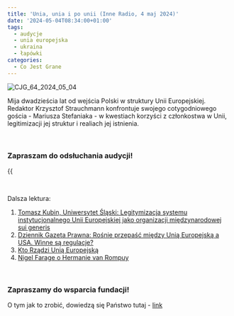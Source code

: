```yaml
---
title: 'Unia, unia i po unii (Inne Radio, 4 maj 2024)'
date: '2024-05-04T08:34:00+01:00'
tags:
  - audycje
  - unia europejska
  - ukraina
  - łapówki
categories:
  - Co Jest Grane
---
```


![CJG_64_2024_05_04](/uploads/CJG_64_2024_05_04.jpg)

Mija dwadzieścia lat od wejścia Polski w struktury Unii Europejskiej. Redaktor Krzysztof Strauchmann konfrontuje swojego cotygodniowego gościa - Mariusza Stefaniaka - w kwestiach korzyści z członkostwa w Unii, legitimizacji jej struktur i realiach jej istnienia.

<br>

### Zapraszam do odsłuchania audycji!

{{<audio src="audio/CJG_64_2024_05_04 long.mp3" caption="Zapis audycji CJG, publikowanej na łamach Innego Radia Głuchołazy w dniu 4 maja 2024">}}

<br>
 
Dalsza lektura:

1. [Tomasz Kubin, Uniwersytet Śląski: Legitymizacja systemu instytucjonalnego Unii Europejskiej jako organizacji międzynarodowej sui generis](https://www.researchgate.net/publication/315730911_Legitymizacja_systemu_instytucjonalnego_Unii_Europejskiej_jako_organizacji_miedzynarodowej_sui_generis)
1. [Dziennik Gazeta Prawna: Rośnie przepaść między Unią Europejską a USA. Winne są regulacje?](https://www.gazetaprawna.pl/wiadomosci/swiat/artykuly/9395692,rosnie-przepasc-miedzy-unia-europejska-a-usa-winne-sa-regulacje.html)
2. [Kto Rządzi Unią Europejską](https://www.youtube.com/watch?v=JjQ-hTb2vxY)
3. [Nigel Farage o Hermanie van Rompuy](https://www.youtube.com/watch?v=bypLwI5AQvY)

<br>

### Zapraszamy do wsparcia fundacji!
O tym jak to zrobić, dowiedzą się Państwo tutaj - [link](https://audycje.com.pl/posts/dajmy-sobie-prezent/)